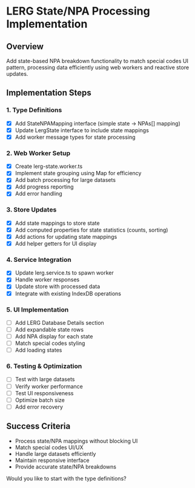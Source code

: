 # LERG State/NPA Processing Implementation

## Overview

Add state-based NPA breakdown functionality to match special codes UI pattern, processing data efficiently using web workers and reactive store updates.

## Implementation Steps

### 1. Type Definitions

- [x] Add StateNPAMapping interface (simple state -> NPAs[] mapping)
- [x] Update LergState interface to include state mappings
- [x] Add worker message types for state processing

### 2. Web Worker Setup

- [x] Create lerg-state.worker.ts
- [x] Implement state grouping using Map for efficiency
- [x] Add batch processing for large datasets
- [x] Add progress reporting
- [x] Add error handling

### 3. Store Updates

- [x] Add state mappings to store state
- [x] Add computed properties for state statistics (counts, sorting)
- [x] Add actions for updating state mappings
- [x] Add helper getters for UI display

### 4. Service Integration

- [x] Update lerg.service.ts to spawn worker
- [x] Handle worker responses
- [x] Update store with processed data
- [x] Integrate with existing IndexDB operations

### 5. UI Implementation

- [ ] Add LERG Database Details section
- [ ] Add expandable state rows
- [ ] Add NPA display for each state
- [ ] Match special codes styling
- [ ] Add loading states

### 6. Testing & Optimization

- [ ] Test with large datasets
- [ ] Verify worker performance
- [ ] Test UI responsiveness
- [ ] Optimize batch size
- [ ] Add error recovery

## Success Criteria

- Process state/NPA mappings without blocking UI
- Match special codes UI/UX
- Handle large datasets efficiently
- Maintain responsive interface
- Provide accurate state/NPA breakdowns

Would you like to start with the type definitions?
